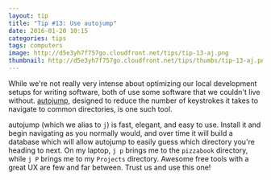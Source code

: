 ```yaml
---
layout: tip
title: "Tip #13: Use autojump"
date: 2016-01-20 10:15
categories: tips
tags: computers
image: http://d5e3yh7f757go.cloudfront.net/tips/tip-13-aj.png
thumbnail: http://d5e3yh7f757go.cloudfront.net/tips/thumbs/tip-13-aj.png
---
```

While we're not really very intense about optimizing our local development setups for writing software, both of use some software that we couldn't live without. <a href="https://github.com/wting/autojump">autojump</a>, designed to reduce the number of keystrokes it takes to navigate to common directories, is one such tool.

autojump (which we alias to `j`) is fast, elegant, and easy to use. Install it and begin navigating as you normally would, and over time it will build a database which will allow autojump to easily guess which directory you're heading to next. On my laptop, `j p` brings me to the `pizzabook` directory, while `j P` brings me to my `Projects` directory. Awesome free tools with a great UX are few and far between. Trust us and use this one!
